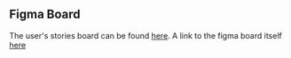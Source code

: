 ## Figma Board

The user's stories board can be found <a href="https://github.com/SoaresPT/FitnessApp/blob/main/Sprint1/UserStories.png?raw=true" target="_blank">here</a>. A link to the figma board itself [here](https://www.figma.com/file/XE3o6goZev84jG6gz2lWin/User-Stories?type=whiteboard&node-id=0%3A1&t=irW5hs5HSlMwItbG-1)
